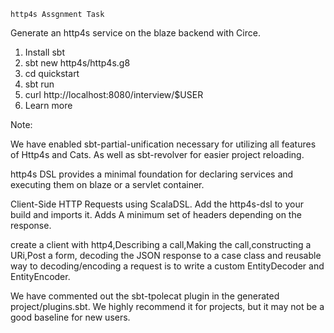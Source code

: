  
    http4s Assgnment Task


Generate an http4s service on the blaze backend with Circe.
1) Install sbt
2) sbt new http4s/http4s.g8
3) cd quickstart
4) sbt run
5) curl http://localhost:8080/interview/$USER 
6) Learn more 

Note:

We have enabled sbt-partial-unification necessary for utilizing all features of Http4s and Cats. As well as sbt-revolver for easier project reloading.

http4s DSL provides a minimal foundation for declaring services and executing them on blaze or a servlet container. 

Client-Side HTTP Requests using ScalaDSL.
Add the http4s-dsl to your build and imports it.
Adds A minimum set of headers depending on the response.

create a client with http4,Describing a call,Making the call,constructing a URi,Post a form, decoding the JSON response to a case class and reusable way to decoding/encoding a request is to write a custom EntityDecoder and EntityEncoder.

We have commented out the sbt-tpolecat plugin in the generated project/plugins.sbt. We highly recommend it for projects, but it may not be a good baseline for new users.



